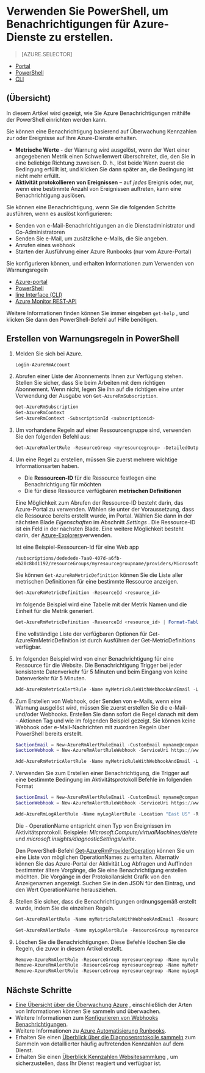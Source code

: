 <properties
    pageTitle="Verwenden Sie zum Erstellen von Benachrichtigungen für Azure Services PowerShell | Microsoft Azure"
    description="Verwenden Sie PowerShell Azure Benachrichtigungen erstellen, die Benachrichtigungen oder Automatisierung auslösen können, wenn die angegebenen Bedingungen erfüllt sind."
    authors="rboucher"
    manager="carolz"
    editor=""
    services="monitoring-and-diagnostics"
    documentationCenter="monitoring-and-diagnostics"/>

<tags
    ms.service="monitoring-and-diagnostics"
    ms.workload="na"
    ms.tgt_pltfrm="na"
    ms.devlang="na"
    ms.topic="article"
    ms.date="10/20/2016"
    ms.author="robb"/>

# <a name="use-powershell-to-create-alerts-for-azure-services"></a>Verwenden Sie PowerShell, um Benachrichtigungen für Azure-Dienste zu erstellen.

> [AZURE.SELECTOR]
- [Portal](insights-alerts-portal.md)
- [PowerShell](insights-alerts-powershell.md)
- [CLI](insights-alerts-command-line-interface.md)

## <a name="overview"></a>(Übersicht)

In diesem Artikel wird gezeigt, wie Sie Azure Benachrichtigungen mithilfe der PowerShell einrichten werden kann.  

Sie können eine Benachrichtigung basierend auf Überwachung Kennzahlen zur oder Ereignisse auf Ihre Azure-Dienste erhalten.

- **Metrische Werte** - der Warnung wird ausgelöst, wenn der Wert einer angegebenen Metrik einen Schwellenwert überschreitet, die, den Sie in eine beliebige Richtung zuweisen. D. h., löst beide Wenn zuerst die Bedingung erfüllt ist, und klicken Sie dann später an, die Bedingung ist nicht mehr erfüllt.    
- **Aktivität protokollieren von Ereignissen** – auf *jedes* Ereignis oder, nur, wenn eine bestimmte Anzahl von Ereignissen auftreten, kann eine Benachrichtigung auslösen.

Sie können eine Benachrichtigung, wenn Sie die folgenden Schritte ausführen, wenn es auslöst konfigurieren:

- Senden von e-Mail-Benachrichtigungen an die Dienstadministrator und Co-Administratoren
- Senden Sie e-Mail, um zusätzliche e-Mails, die Sie angeben.
- Anrufen eines webhook
- Starten der Ausführung einer Azure Runbooks (nur vom Azure-Portal)

Sie konfigurieren können, und erhalten Informationen zum Verwenden von Warnungsregeln

- [Azure-portal](insights-alerts-portal.md)
- [PowerShell](insights-alerts-powershell.md)
- [line Interface (CLI)](insights-alerts-command-line-interface.md)
- [Azure Monitor REST-API](https://msdn.microsoft.com/library/azure/dn931945.aspx)


Weitere Informationen finden können Sie immer eingeben ```get-help``` , und klicken Sie dann den PowerShell-Befehl auf Hilfe benötigen.

## <a name="create-alert-rules-in-powershell"></a>Erstellen von Warnungsregeln in PowerShell

1. Melden Sie sich bei Azure.   

    ```PowerShell
    Login-AzureRmAccount

    ```

2. Abrufen einer Liste der Abonnements Ihnen zur Verfügung stehen. Stellen Sie sicher, dass Sie beim Arbeiten mit dem richtigen Abonnement. Wenn nicht, legen Sie ihn auf die richtigen eine unter Verwendung der Ausgabe von `Get-AzureRmSubscription`.

    ```PowerShell
    Get-AzureRmSubscription
    Get-AzureRmContext
    Set-AzureRmContext -SubscriptionId <subscriptionid>
    ```

3.  Um vorhandene Regeln auf einer Ressourcengruppe sind, verwenden Sie den folgenden Befehl aus:

    ```PowerShell
    Get-AzureRmAlertRule -ResourceGroup <myresourcegroup> -DetailedOutput
    ```

4. Um eine Regel zu erstellen, müssen Sie zuerst mehrere wichtige Informationsarten haben. 
    - Die **Ressourcen-ID** für die Ressource festlegen eine Benachrichtigung für möchten
    - Die für diese Ressource verfügbaren **metrischen Definitionen**

    Eine Möglichkeit zum Abrufen der Ressource-ID besteht darin, das Azure-Portal zu verwenden. Wählen sie unter der Voraussetzung, dass die Ressource bereits erstellt wurde, im Portal. Wählen Sie dann in der nächsten Blade *Eigenschaften* im Abschnitt *Settings* . Die Ressource-ID ist ein Feld in der nächsten Blade. Eine weitere Möglichkeit besteht darin, der [Azure-Explorers](https://resources.azure.com/)verwenden.

    Ist eine Beispiel-Ressourcen-Id für eine Web app

    ```
    /subscriptions/dededede-7aa0-407d-a6fb-eb20c8bd1192/resourceGroups/myresourcegroupname/providers/Microsoft.Web/sites/mywebsitename
    ```

    Sie können `Get-AzureRmMetricDefinition` können Sie die Liste aller metrischen Definitionen für eine bestimmte Ressource anzeigen.

    ```PowerShell
    Get-AzureRmMetricDefinition -ResourceId <resource_id>
    ```

    Im folgende Beispiel wird eine Tabelle mit der Metrik Namen und die Einheit für die Metrik generiert.

    ```PowerShell
    Get-AzureRmMetricDefinition -ResourceId <resource_id> | Format-Table -Property Name,Unit

    ```
    Eine vollständige Liste der verfügbaren Optionen für Get-AzureRmMetricDefinition ist durch Ausführen der Get-MetricDefinitions verfügbar.


5. Im folgenden Beispiel wird von einer Benachrichtigung für eine Ressource für die Website. Die Benachrichtigung Trigger bei jeder konsistente Datenverkehr für 5 Minuten und beim Eingang von keine Datenverkehr für 5 Minuten.

    ```PowerShell
    Add-AzureRmMetricAlertRule -Name myMetricRuleWithWebhookAndEmail -Location "East US" -ResourceGroup myresourcegroup -TargetResourceId /subscriptions/dededede-7aa0-407d-a6fb-eb20c8bd1192/resourceGroups/myresourcegroupname/providers/Microsoft.Web/sites/mywebsitename -MetricName "BytesReceived" -Operator GreaterThan -Threshold 2 -WindowSize 00:05:00 -TimeAggregationOperator Total -Description "alert on any website activity"

    ```

6. Zum Erstellen von Webhook, oder Senden von e-Mails, wenn eine Warnung ausgelöst wird, müssen Sie zuerst erstellen Sie die e-Mail- und/oder Webhooks. Erstellen Sie dann sofort die Regel danach mit dem - Aktionen Tag und wie im folgenden Beispiel gezeigt. Sie können keine Webhook oder e-Mail-Nachrichten mit zuordnen Regeln über PowerShell bereits erstellt.


    ```PowerShell
    $actionEmail = New-AzureRmAlertRuleEmail -CustomEmail myname@company.com
    $actionWebhook = New-AzureRmAlertRuleWebhook -ServiceUri https://www.contoso.com?token=mytoken

    Add-AzureRmMetricAlertRule -Name myMetricRuleWithWebhookAndEmail -Location "East US" -ResourceGroup myresourcegroup -TargetResourceId /subscriptions/dededede-7aa0-407d-a6fb-eb20c8bd1192/resourceGroups/myresourcegroupname/providers/Microsoft.Web/sites/mywebsitename -MetricName "BytesReceived" -Operator GreaterThan -Threshold 2 -WindowSize 00:05:00 -TimeAggregationOperator Total -Actions $actionEmail, $actionWebhook -Description "alert on any website activity"
    ```


7. Verwenden Sie zum Erstellen einer Benachrichtigung, die Trigger auf eine bestimmte Bedingung im Aktivitätsprotokoll Befehle im folgenden Format

    ```PowerShell
    $actionEmail = New-AzureRmAlertRuleEmail -CustomEmail myname@company.com
    $actionWebhook = New-AzureRmAlertRuleWebhook -ServiceUri https://www.contoso.com?token=mytoken

    Add-AzureRmLogAlertRule -Name myLogAlertRule -Location "East US" -ResourceGroup myresourcegroup -OperationName microsoft.web/sites/start/action -Status Succeeded -TargetResourceGroup resourcegroupbeingmonitored -Actions $actionEmail, $actionWebhook
    ```

    Die - OperationName entspricht einen Typ von Ereignissen im Aktivitätsprotokoll. Beispiele: *Microsoft.Compute/virtualMachines/delete* und *microsoft.insights/diagnosticSettings/write*.

    Den PowerShell-Befehl [Get-AzureRmProviderOperation](https://msdn.microsoft.com/library/mt603720.aspx) können Sie um eine Liste von möglichen OperationNames zu erhalten. Alternativ können Sie das Azure-Portal der Aktivität Log Abfragen und Auffinden bestimmter ältere Vorgänge, die Sie eine Benachrichtigung erstellen möchten. Die Vorgänge in der Protokollansicht Grafik von den Anzeigenamen angezeigt. Suchen Sie in den JSON für den Eintrag, und den Wert OperationName herausziehen.   

8. Stellen Sie sicher, dass die Benachrichtigungen ordnungsgemäß erstellt wurde, indem Sie die einzelnen Regeln.

    ```PowerShell
    Get-AzureRmAlertRule -Name myMetricRuleWithWebhookAndEmail -ResourceGroup myresourcegroup -DetailedOutput

    Get-AzureRmAlertRule -Name myLogAlertRule -ResourceGroup myresourcegroup -DetailedOutput
    ```

9. Löschen Sie die Benachrichtigungen. Diese Befehle löschen Sie die Regeln, die zuvor in diesem Artikel erstellt.

    ```PowerShell
    Remove-AzureRmAlertRule -ResourceGroup myresourcegroup -Name myrule
    Remove-AzureRmAlertRule -ResourceGroup myresourcegroup -Name myMetricRuleWithWebhookAndEmail
    Remove-AzureRmAlertRule -ResourceGroup myresourcegroup -Name myLogAlertRule
    ```

## <a name="next-steps"></a>Nächste Schritte

* [Eine Übersicht über die Überwachung Azure](monitoring-overview.md) , einschließlich der Arten von Informationen können Sie sammeln und überwachen.
* Weitere Informationen zum [Konfigurieren von Webhooks Benachrichtigungen](insights-webhooks-alerts.md).
* Weitere Informationen zu [Azure Automatisierung Runbooks](..\automation\automation-starting-a-runbook.md).
* Erhalten Sie einen [Überblick über die Diagnoseprotokolle sammeln](monitoring-overview-of-diagnostic-logs.md) zum Sammeln von detaillierter häufig auftretenden Kennzahlen auf dem Dienst.
* Erhalten Sie einen [Überblick Kennzahlen Websitesammlung](insights-how-to-customize-monitoring.md) , um sicherzustellen, dass Ihr Dienst reagiert und verfügbar ist.

